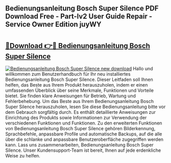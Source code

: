 ## Bedienungsanleitung Bosch Super Silence PDF Download Free - Part-lv2 User Guide Repair - Service Owner Edition juyWY

# <h2><a href="http://df5w817.blite.top/?on=Bedienungsanleitung+Bosch+Super+Silence">🔗Download 👉🔴 Bedienungsanleitung Bosch Super Silence</a></h2>

[![Bedienungsanleitung Bosch Super Silence new download](https://i.imgur.com/lujVjoI.png)](http://df5w817.blite.top/?on=Bedienungsanleitung+Bosch+Super+Silence)
Hallo und willkommen zum Benutzerhandbuch für Ihr neu installiertes Bedienungsanleitung Bosch Super Silence. Dieser Leitfaden soll Ihnen helfen, das Beste aus Ihrem Produkt herauszuholen, indem er einen umfassenden Überblick über seine Merkmale, Funktionen und Vorteile bietet. Sie finden klare Anweisungen für Betrieb, Wartung und Fehlerbehebung. Um das Beste aus Ihrem Bedienungsanleitung Bosch Super Silence herauszuholen, lesen Sie diese Bedienungsanleitung bitte vor dem Gebrauch sorgfältig durch. Es enthält detaillierte Anweisungen zur Einrichtung des Produkts sowie Informationen zur Verwendung der verschiedenen Funktionen und Funktionen. Zu den erweiterten Funktionen von Bedienungsanleitung Bosch Super Silence gehören Bilderkennung, Sprachbefehle, anpassbare Profile und automatische Backups, auf die alle über die schlanke und anpassbare Benutzeroberfläche zugegriffen werden kann. Lass uns zusammenarbeiten, Bedienungsanleitung Bosch Super Silence. Unser Kundensupport-Team ist bereit, Ihnen auf jede erdenkliche Weise zu helfen.
